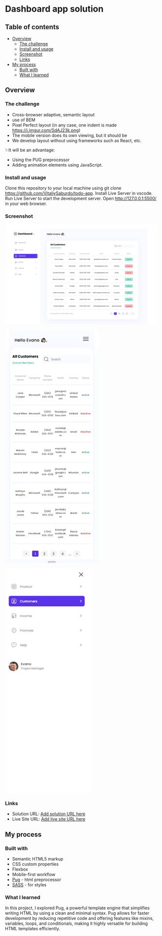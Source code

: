 # Dashboard app solution

## Table of contents

- [Overview](#overview)
  - [The challenge](#the-challenge)
  - [Install and usage](#install-and-usage)
  - [Screenshot](#screenshot)
  - [Links](#links)
- [My process](#my-process)
  - [Built with](#built-with)
  - [What I learned](#what-i-learned)

## Overview

### The challenge

- Cross-browser adaptive, semantic layout
- use of BEM
- Pixel Perfect layout (in any case, one indent is made https://i.imgur.com/SdAJ23k.png)
- The mobile version does its own viewing, but it should be
- We develop layout without using frameworks such as React, etc.

✨It will be an advantage:

- Using the PUG preprocessor
- Adding animation elements using JavaScript.

### Install and usage

Clone this repository to your local machine using git clone https://github.com/VitaliySaburdo/todo-app. Install Live Server in vscode. Run Live Server to start the development server. Open http://127.0.0.1:5500/ in your web browser.

### Screenshot

![Desktop](./images/screenshot_1.jpg)

![Mobile](./images/screenshot_2.jpg)

![Mobile](./images/screenshot_3.jpg)

### Links

- Solution URL: [Add solution URL here](https://github.com/VitaliySaburdo/dashboard)
- Live Site URL: [Add live site URL here](https://vitaliysaburdo.github.io/dashboard/)

## My process

### Built with

- Semantic HTML5 markup
- CSS custom properties
- Flexbox
- Mobile-first workflow
- [Pug](https://gist.github.com/neretin-trike/53aff5afb76153f050c958b82abd9228) - html preprocessor
- [SASS](https://sass-lang.com/) - for styles

### What I learned

In this project, I explored Pug, a powerful template engine that simplifies writing HTML by using a clean and minimal syntax. Pug allows for faster development by reducing repetitive code and offering features like mixins, variables, loops, and conditionals, making it highly versatile for building HTML templates efficiently.
